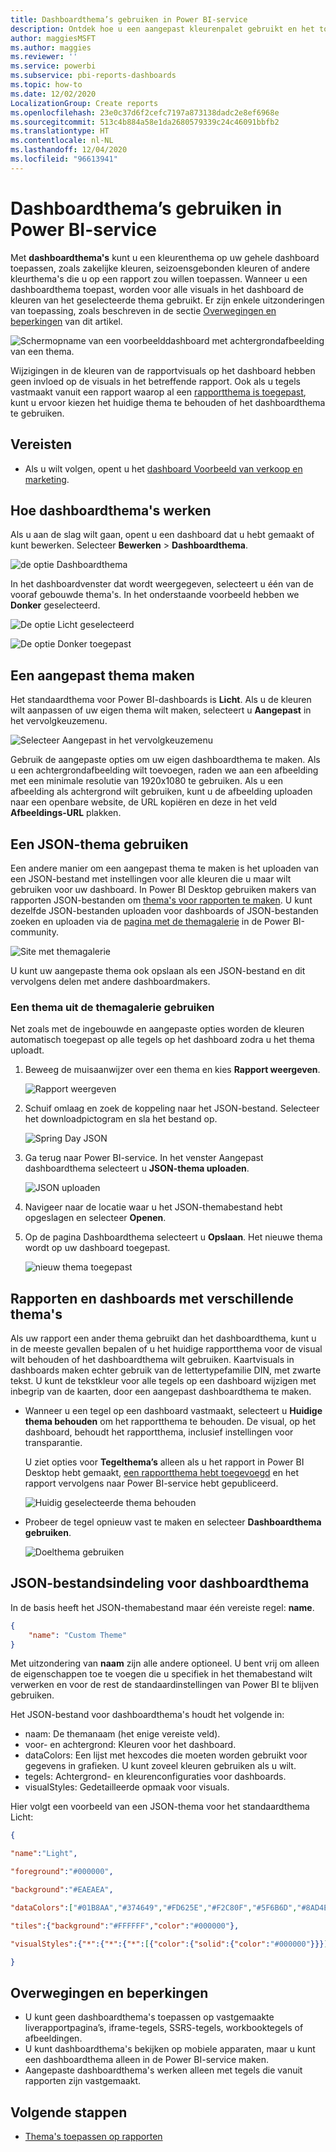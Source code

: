 ```yaml
---
title: Dashboardthema’s gebruiken in Power BI-service
description: Ontdek hoe u een aangepast kleurenpalet gebruikt en het toepast op een volledig dashboard in Power BI-service
author: maggiesMSFT
ms.author: maggies
ms.reviewer: ''
ms.service: powerbi
ms.subservice: pbi-reports-dashboards
ms.topic: how-to
ms.date: 12/02/2020
LocalizationGroup: Create reports
ms.openlocfilehash: 23e0c37d6f2cefc7197a873138dadc2e8ef6968e
ms.sourcegitcommit: 513c4b884a58e1da2680579339c24c46091bbfb2
ms.translationtype: HT
ms.contentlocale: nl-NL
ms.lasthandoff: 12/04/2020
ms.locfileid: "96613941"
---
```

# <a name="use-dashboard-themes-in-the-power-bi-service"></a>Dashboardthema’s gebruiken in Power BI-service
Met **dashboardthema's** kunt u een kleurenthema op uw gehele dashboard toepassen, zoals zakelijke kleuren, seizoensgebonden kleuren of andere kleurthema's die u op een rapport zou willen toepassen. Wanneer u een dashboardthema toepast, worden voor alle visuals in het dashboard de kleuren van het geselecteerde thema gebruikt. Er zijn enkele uitzonderingen van toepassing, zoals beschreven in de sectie [Overwegingen en beperkingen](#considerations-and-limitations) van dit artikel.

![Schermopname van een voorbeelddashboard met achtergrondafbeelding van een thema.](media/service-dashboard-themes/power-bi-full-dashboard-theme.png)

Wijzigingen in de kleuren van de rapportvisuals op het dashboard hebben geen invloed op de visuals in het betreffende rapport. Ook als u tegels vastmaakt vanuit een rapport waarop al een [rapportthema is toegepast](desktop-report-themes.md), kunt u ervoor kiezen het huidige thema te behouden of het dashboardthema te gebruiken.


## <a name="prerequisites"></a>Vereisten
* Als u wilt volgen, opent u het [dashboard Voorbeeld van verkoop en marketing](sample-datasets.md).


## <a name="how-dashboard-themes-work"></a>Hoe dashboardthema's werken
Als u aan de slag wilt gaan, opent u een dashboard dat u hebt gemaakt of kunt bewerken. Selecteer **Bewerken** > **Dashboardthema**. 

![de optie Dashboardthema](media/service-dashboard-themes/power-bi-dashboard-theme.png)

In het dashboardvenster dat wordt weergegeven, selecteert u één van de vooraf gebouwde thema's.  In het onderstaande voorbeeld hebben we **Donker** geselecteerd.

![De optie Licht geselecteerd](media/service-dashboard-themes/power-bi-theme-menu.png)

![De optie Donker toegepast](media/service-dashboard-themes/power-bi-theme-dark.png)

## <a name="create-a-custom-theme"></a>Een aangepast thema maken

Het standaardthema voor Power BI-dashboards is **Licht**. Als u de kleuren wilt aanpassen of uw eigen thema wilt maken, selecteert u **Aangepast** in het vervolgkeuzemenu. 

![Selecteer Aangepast in het vervolgkeuzemenu](media/service-dashboard-themes/power-bi-theme-custom.png)

Gebruik de aangepaste opties om uw eigen dashboardthema te maken. Als u een achtergrondafbeelding wilt toevoegen, raden we aan een afbeelding met een minimale resolutie van 1920x1080 te gebruiken. Als u een afbeelding als achtergrond wilt gebruiken, kunt u de afbeelding uploaden naar een openbare website, de URL kopiëren en deze in het veld **Afbeeldings-URL** plakken. 

## <a name="use-a-json-theme"></a>Een JSON-thema gebruiken
Een andere manier om een aangepast thema te maken is het uploaden van een JSON-bestand met instellingen voor alle kleuren die u maar wilt gebruiken voor uw dashboard. In Power BI Desktop gebruiken makers van rapporten JSON-bestanden om [thema's voor rapporten te maken](desktop-report-themes.md). U kunt dezelfde JSON-bestanden uploaden voor dashboards of JSON-bestanden zoeken en uploaden via de [pagina met de themagalerie](https://community.powerbi.com/t5/Themes-Gallery/bd-p/ThemesGallery) in de Power BI-community. 

![Site met themagalerie](media/service-dashboard-themes/power-bi-theme-gallery.png)

U kunt uw aangepaste thema ook opslaan als een JSON-bestand en dit vervolgens delen met andere dashboardmakers. 

### <a name="use-a-theme-from-the-theme-gallery"></a>Een thema uit de themagalerie gebruiken

Net zoals met de ingebouwde en aangepaste opties worden de kleuren automatisch toegepast op alle tegels op het dashboard zodra u het thema uploadt. 

1. Beweeg de muisaanwijzer over een thema en kies **Rapport weergeven**.

    ![Rapport weergeven](media/service-dashboard-themes/power-bi-choose-theme.png)

2. Schuif omlaag en zoek de koppeling naar het JSON-bestand.  Selecteer het downloadpictogram en sla het bestand op.

    ![Spring Day JSON](media/service-dashboard-themes/power-bi-theme-json.png)

3. Ga terug naar Power BI-service. In het venster Aangepast dashboardthema selecteert u **JSON-thema uploaden**.

    ![JSON uploaden](media/service-dashboard-themes/power-bi-upload-theme.png)

4. Navigeer naar de locatie waar u het JSON-themabestand hebt opgeslagen en selecteer **Openen**.

5. Op de pagina Dashboardthema selecteert u **Opslaan**. Het nieuwe thema wordt op uw dashboard toegepast.

    ![nieuw thema toegepast](media/service-dashboard-themes/power-bi-json.png)

## <a name="reports-and-dashboards-with-different-themes"></a>Rapporten en dashboards met verschillende thema's

Als uw rapport een ander thema gebruikt dan het dashboardthema, kunt u in de meeste gevallen bepalen of u het huidige rapportthema voor de visual wilt behouden of het dashboardthema wilt gebruiken. Kaartvisuals in dashboards maken echter gebruik van de lettertypefamilie DIN, met zwarte tekst. U kunt de tekstkleur voor alle tegels op een dashboard wijzigen met inbegrip van de kaarten, door een aangepast dashboardthema te maken.

- Wanneer u een tegel op een dashboard vastmaakt, selecteert u **Huidige thema behouden** om het rapportthema te behouden. De visual, op het dashboard, behoudt het rapportthema, inclusief instellingen voor transparantie.

    U ziet opties voor **Tegelthema’s** alleen als u het rapport in Power BI Desktop hebt gemaakt, [een rapportthema hebt toegevoegd](desktop-report-themes.md) en het rapport vervolgens naar Power BI-service hebt gepubliceerd.

    ![Huidig geselecteerde thema behouden](media/service-dashboard-themes/power-bi-keep-current.png)

- Probeer de tegel opnieuw vast te maken en selecteer **Dashboardthema gebruiken**.

    ![Doelthema gebruiken](media/service-dashboard-themes/power-bi-use-destination.png)

## <a name="dashboard-theme-json-file-format"></a>JSON-bestandsindeling voor dashboardthema

In de basis heeft het JSON-themabestand maar één vereiste regel: **name**.

```json
{
    "name": "Custom Theme"
}
```

Met uitzondering van **naam** zijn alle andere optioneel. U bent vrij om alleen de eigenschappen toe te voegen die u specifiek in het themabestand wilt verwerken en voor de rest de standaardinstellingen van Power BI te blijven gebruiken.

Het JSON-bestand voor dashboardthema's houdt het volgende in:

- naam: De themanaam (het enige vereiste veld).
- voor- en achtergrond: Kleuren voor het dashboard.
- dataColors: Een lijst met hexcodes die moeten worden gebruikt voor gegevens in grafieken. U kunt zoveel kleuren gebruiken als u wilt.
- tegels: Achtergrond- en kleurenconfiguraties voor dashboards.
- visualStyles: Gedetailleerde opmaak voor visuals.

Hier volgt een voorbeeld van een JSON-thema voor het standaardthema Licht:

```json
{

"name":"Light",

"foreground":"#000000",

"background":"#EAEAEA",

"dataColors":["#01B8AA","#374649","#FD625E","#F2C80F","#5F6B6D","#8AD4EB","#FE9666","#A66999"],

"tiles":{"background":"#FFFFFF","color":"#000000"},

"visualStyles":{"*":{"*":{"*":[{"color":{"solid":{"color":"#000000"}}}]}}}

}
```

## <a name="considerations-and-limitations"></a>Overwegingen en beperkingen

* U kunt geen dashboardthema's toepassen op vastgemaakte liverapportpagina’s, iframe-tegels, SSRS-tegels, workbooktegels of afbeeldingen.
* U kunt dashboardthema's bekijken op mobiele apparaten, maar u kunt een dashboardthema alleen in de Power BI-service maken.
* Aangepaste dashboardthema's werken alleen met tegels die vanuit rapporten zijn vastgemaakt.

## <a name="next-steps"></a>Volgende stappen

- [Thema's toepassen op rapporten](desktop-report-themes.md)
